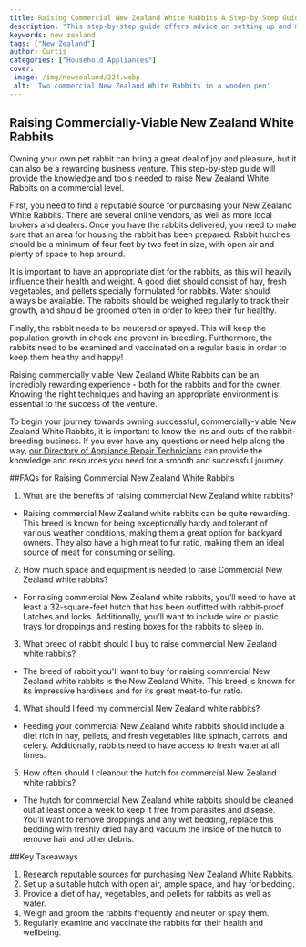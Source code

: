 ```yaml
---
title: Raising Commercial New Zealand White Rabbits A Step-by-Step Guide
description: "This step-by-step guide offers advice on setting up and maintaining a successful commercial breeding business for New Zealand White rabbits Learn the basics from housing and feeding to breeding and marketing - everything you need to start your own successful business"
keywords: new zealand
tags: ["New Zealand"]
author: Curtis
categories: ["Household Appliances"]
cover: 
 image: /img/newzealand/224.webp
 alt: 'Two commercial New Zealand White Rabbits in a wooden pen'
---
```

## Raising Commercially-Viable New Zealand White Rabbits
Owning your own pet rabbit can bring a great deal of joy and pleasure, but it can also be a rewarding business venture. This step-by-step guide will provide the knowledge and tools needed to raise New Zealand White Rabbits on a commercial level. 

First, you need to find a reputable source for purchasing your New Zealand White Rabbits. There are several online vendors, as well as more local brokers and dealers. Once you have the rabbits delivered, you need to make sure that an area for housing the rabbit has been prepared. Rabbit hutches should be a minimum of four feet by two feet in size, with open air and plenty of space to hop around. 

It is important to have an appropriate diet for the rabbits, as this will heavily influence their health and weight. A good diet should consist of hay, fresh vegetables, and pellets specially formulated for rabbits. Water should always be available. The rabbits should be weighed regularly to track their growth, and should be groomed often in order to keep their fur healthy.

Finally, the rabbit needs to be neutered or spayed. This will keep the population growth in check and prevent in-breeding. Furthermore, the rabbits need to be examined and vaccinated on a regular basis in order to keep them healthy and happy! 

Raising commercially viable New Zealand White Rabbits can be an incredibly rewarding experience - both for the rabbits and for the owner. Knowing the right techniques and having an appropriate environment is essential to the success of the venture. 

To begin your journey towards owning successful, commercially-viable New Zealand White Rabbits, it is important to know the ins and outs of the rabbit-breeding business. If you ever have any questions or need help along the way, [our Directory of Appliance Repair Technicians](./pages/appliance-repair-technicians) can provide the knowledge and resources you need for a smooth and successful journey.

##FAQs for Raising Commercial New Zealand White Rabbits
1. What are the benefits of raising commercial New Zealand white rabbits?
 - Raising commercial New Zealand white rabbits can be quite rewarding. This breed is known for being exceptionally hardy and tolerant of various weather conditions, making them a great option for backyard owners. They also have a high meat to fur ratio, making them an ideal source of meat for consuming or selling. 

2. How much space and equipment is needed to raise Commercial New Zealand white rabbits? 
 - For raising commercial New Zealand white rabbits, you’ll need to have at least a 32-square-feet hutch that has been outfitted with rabbit-proof Latches and locks. Additionally, you’ll want to include wire or plastic trays for droppings and nesting boxes for the rabbits to sleep in. 

3. What breed of rabbit should I buy to raise commercial New Zealand white rabbits?
 - The breed of rabbit you'll want to buy for raising commercial New Zealand white rabbits is the New Zealand White. This breed is known for its impressive hardiness and for its great meat-to-fur ratio. 

4. What should I feed my commercial New Zealand white rabbits?
 - Feeding your commercial New Zealand white rabbits should include a diet rich in hay, pellets, and fresh vegetables like spinach, carrots, and celery. Additionally, rabbits need to have access to fresh water at all times. 

5. How often should I cleanout the hutch for commercial New Zealand white rabbits?
 - The hutch for commercial New Zealand white rabbits should be cleaned out at least once a week to keep it free from parasites and disease. You'll want to remove droppings and any wet bedding, replace this bedding with freshly dried hay and vacuum the inside of the hutch to remove hair and other debris.

##Key Takeaways 
1. Research reputable sources for purchasing New Zealand White Rabbits.
2. Set up a suitable hutch with open air, ample space, and hay for bedding.
3. Provide a diet of hay, vegetables, and pellets for rabbits as well as water.
4. Weigh and groom the rabbits frequently and neuter or spay them.
5. Regularly examine and vaccinate the rabbits for their health and wellbeing.
